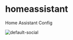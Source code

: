 # homeassistant
Home Assistant Config

![default-social](https://user-images.githubusercontent.com/34514709/33998371-e77e3cc8-e0ac-11e7-85b1-0f26756f4d65.png)
